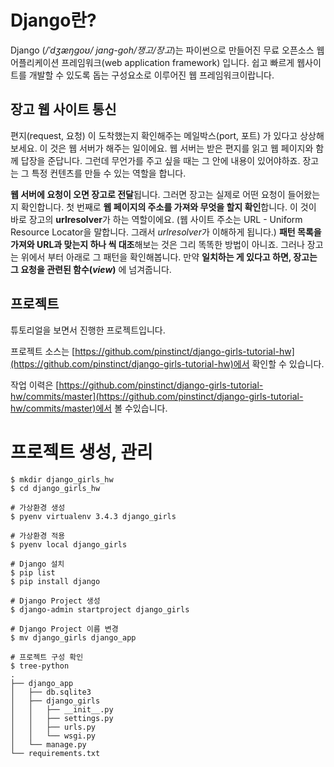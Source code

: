 # Django란?

Django (*/ˈdʒæŋɡoʊ/ jang-goh/쟁고/장고*)는 파이썬으로 만들어진 무료 오픈소스 웹 어플리케이션 프레임워크(web application framework) 입니다. 쉽고 빠르게 웹사이트를 개발할 수 있도록 돕는 구성요소로 이루어진 웹 프레임워크이랍니다.

## 장고 웹 사이트 통신

편지(request, 요청) 이 도착했는지 확인해주는 메일박스(port, 포트) 가 있다고 상상해보세요. 이 것은 웹 서버가 해주는 일이에요. 웹 서버는 받은 편지를 읽고 웹 페이지와 함께 답장을 준답니다. 그런데 무언가를 주고 싶을 때는 그 안에 내용이 있어야하죠. 장고는 그 특정 컨텐츠를 만들 수 있는 역할을 합니다.

**웹 서버에 요청이 오면 장고로 전달**됩니다. 그러면 장고는 실제로 어떤 요청이 들어왔는지 확인합니다. 첫 번째로 **웹 페이지의 주소를 가져와 무엇을 할지 확인**합니다. 이 것이 바로 장고의 **urlresolver**가 하는 역할이에요. (웹 사이트 주소는 URL - Uniform Resource Locator을 말합니다. 그래서 *urlresolver*가 이해하게 됩니다.) **패턴 목록을 가져와 URL과 맞는지 하나 씩 대조**해보는 것은 그리 똑똑한 방법이 아니죠. 그러나 장고는 위에서 부터 아래로 그 패턴을 확인해봅니다. 만약 **일치하는 게 있다고 하면, 장고는 그 요청을 관련된 함수(*view*)** 에 넘겨줍니다.

## 프로젝트
튜토리얼을 보면서 진행한 프로젝트입니다.


프로젝트 소스는 [https://github.com/pinstinct/django-girls-tutorial-hw](https://github.com/pinstinct/django-girls-tutorial-hw)에서 확인할 수 있습니다.


작업 이력은 [https://github.com/pinstinct/django-girls-tutorial-hw/commits/master](https://github.com/pinstinct/django-girls-tutorial-hw/commits/master)에서 볼 수있습니다.


# 프로젝트 생성, 관리

```shell
$ mkdir django_girls_hw
$ cd django_girls_hw

# 가상환경 생성
$ pyenv virtualenv 3.4.3 django_girls

# 가상환경 적용
$ pyenv local django_girls

# Django 설치
$ pip list
$ pip install django

# Django Project 생성
$ django-admin startproject django_girls

# Django Project 이름 변경
$ mv django_girls django_app

# 프로젝트 구성 확인
$ tree-python
.
├── django_app
│   ├── db.sqlite3
│   ├── django_girls
│   │   ├── __init__.py
│   │   ├── settings.py
│   │   ├── urls.py
│   │   └── wsgi.py
│   └── manage.py
└── requirements.txt
```
